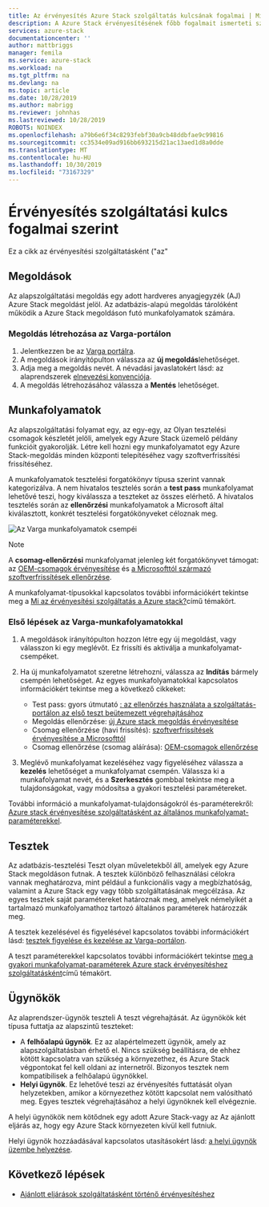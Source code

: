 ```yaml
---
title: Az érvényesítés Azure Stack szolgáltatás kulcsának fogalmai | Microsoft Docs
description: A Azure Stack érvényesítésének főbb fogalmait ismerteti szolgáltatásként.
services: azure-stack
documentationcenter: ''
author: mattbriggs
manager: femila
ms.service: azure-stack
ms.workload: na
ms.tgt_pltfrm: na
ms.devlang: na
ms.topic: article
ms.date: 10/28/2019
ms.author: mabrigg
ms.reviewer: johnhas
ms.lastreviewed: 10/28/2019
ROBOTS: NOINDEX
ms.openlocfilehash: a79b6e6f34c8293febf30a9cb48ddbfae9c99816
ms.sourcegitcommit: cc3534e09ad916bb693215d21ac13aed1d8a0dde
ms.translationtype: MT
ms.contentlocale: hu-HU
ms.lasthandoff: 10/30/2019
ms.locfileid: "73167329"
---
```

# <a name="validation-as-a-service-key-concepts"></a>Érvényesítés szolgáltatási kulcs fogalmai szerint

Ez a cikk az érvényesítési szolgáltatásként ("az"

## <a name="solutions"></a>Megoldások

Az alapszolgáltatási megoldás egy adott hardveres anyagjegyzék (AJ) Azure Stack megoldást jelöl. Az adatbázis-alapú megoldás tárolóként működik a Azure Stack megoldáson futó munkafolyamatok számára.

### <a name="create-a-solution-in-the-vaas-portal"></a>Megoldás létrehozása az Varga-portálon

1. Jelentkezzen be az [Varga portálra](https://azurestackvalidation.com).
2. A megoldások irányítópulton válassza az **új megoldás**lehetőséget.
3. Adja meg a megoldás nevét. A névadási javaslatokért lásd: az alaprendszerek [elnevezési konvenciója](azure-stack-vaas-best-practice.md#naming-convention-for-vaas-solutions).
4. A megoldás létrehozásához válassza a **Mentés** lehetőséget.

## <a name="workflows"></a>Munkafolyamatok

Az alapszolgáltatási folyamat egy, az egy-egy, az Olyan tesztelési csomagok készletét jelöli, amelyek egy Azure Stack üzemelő példány funkcióit gyakorolják. Létre kell hozni egy munkafolyamatot egy Azure Stack-megoldás minden központi telepítéséhez vagy szoftverfrissítési frissítéséhez.

A munkafolyamatok tesztelési forgatókönyv típusa szerint vannak kategorizálva. A nem hivatalos tesztelés során a **test pass** munkafolyamat lehetővé teszi, hogy kiválassza a teszteket az összes elérhető. A hivatalos tesztelés során az **ellenőrzési** munkafolyamatok a Microsoft által kiválasztott, konkrét tesztelési forgatókönyveket céloznak meg.

![Az Varga munkafolyamatok csempéi](media/tile_all-workflows.png)

> [!NOTE]
> A **csomag-ellenőrzési** munkafolyamat jelenleg két forgatókönyvet támogat: az [OEM-csomagok érvényesítése](azure-stack-vaas-validate-oem-package.md) és [a Microsofttól származó szoftverfrissítések ellenőrzése](azure-stack-vaas-validate-microsoft-updates.md).

A munkafolyamat-típusokkal kapcsolatos további információkért tekintse meg a [Mi az érvényesítési szolgáltatás a Azure stack?](azure-stack-vaas-overview.md)című témakört.

### <a name="getting-started-with-vaas-workflows"></a>Első lépések az Varga-munkafolyamatokkal

1. A megoldások irányítópulton hozzon létre egy új megoldást, vagy válasszon ki egy meglévőt. Ez frissíti és aktiválja a munkafolyamat-csempéket.
2. Ha új munkafolyamatot szeretne létrehozni, válassza az **Indítás** bármely csempén lehetőséget. Az egyes munkafolyamatokkal kapcsolatos információkért tekintse meg a következő cikkeket:
    - Test pass: gyors útmutató [: az ellenőrzés használata a szolgáltatás-portálon az első teszt beütemezett végrehajtásához](azure-stack-vaas-schedule-test-pass.md)
    - Megoldás ellenőrzése: [új Azure stack megoldás érvényesítése](azure-stack-vaas-validate-solution-new.md)
    - Csomag ellenőrzése (havi frissítés): [szoftverfrissítések érvényesítése a Microsofttól](azure-stack-vaas-validate-microsoft-updates.md)
    - Csomag ellenőrzése (csomag aláírása): [OEM-csomagok ellenőrzése](azure-stack-vaas-validate-oem-package.md)

3. Meglévő munkafolyamat kezeléséhez vagy figyeléséhez válassza a **kezelés** lehetőséget a munkafolyamat csempén. Válassza ki a munkafolyamat nevét, és a **Szerkesztés** gombbal tekintse meg a tulajdonságokat, vagy módosítsa a gyakori tesztelési paramétereket.

További információ a munkafolyamat-tulajdonságokról és-paraméterekről: [Azure stack érvényesítése szolgáltatásként az általános munkafolyamat-paraméterekkel](azure-stack-vaas-parameters.md).

## <a name="tests"></a>Tesztek

Az adatbázis-tesztelési Teszt olyan műveletekből áll, amelyek egy Azure Stack megoldáson futnak. A tesztek különböző felhasználási célokra vannak meghatározva, mint például a funkcionális vagy a megbízhatóság, valamint a Azure Stack egy vagy több szolgáltatásának megcélzása. Az egyes tesztek saját paramétereket határoznak meg, amelyek némelyikét a tartalmazó munkafolyamathoz tartozó általános paraméterek határozzák meg.

A tesztek kezelésével és figyelésével kapcsolatos további információkért lásd: [tesztek figyelése és kezelése az Varga-portálon](azure-stack-vaas-monitor-test.md).

A teszt paraméterekkel kapcsolatos további információkért tekintse [meg a gyakori munkafolyamat-paraméterek Azure stack érvényesítéshez szolgáltatásként](azure-stack-vaas-parameters.md)című témakört.

## <a name="agents"></a>Ügynökök

Az alaprendszer-ügynök teszteli A teszt végrehajtását. Az ügynökök két típusa futtatja az alapszintű teszteket:

- A **felhőalapú ügynök**. Ez az alapértelmezett ügynök, amely az alapszolgáltatásban érhető el. Nincs szükség beállításra, de ehhez kötött kapcsolatra van szükség a környezethez, és Azure Stack végpontokat fel kell oldani az internetről. Bizonyos tesztek nem kompatibilisek a felhőalapú ügynökkel.
- **Helyi ügynök**. Ez lehetővé teszi az érvényesítés futtatását olyan helyzetekben, amikor a környezethez kötött kapcsolat nem valósítható meg. Egyes tesztek végrehajtásához a helyi ügynöknek kell elvégeznie.

A helyi ügynökök nem kötődnek egy adott Azure Stack-vagy az Az ajánlott eljárás az, hogy egy Azure Stack környezeten kívül kell futniuk.

Helyi ügynök hozzáadásával kapcsolatos utasításokért lásd: [a helyi ügynök üzembe helyezése](azure-stack-vaas-local-agent.md).

## <a name="next-steps"></a>Következő lépések

- [Ajánlott eljárások szolgáltatásként történő érvényesítéshez](azure-stack-vaas-best-practice.md)